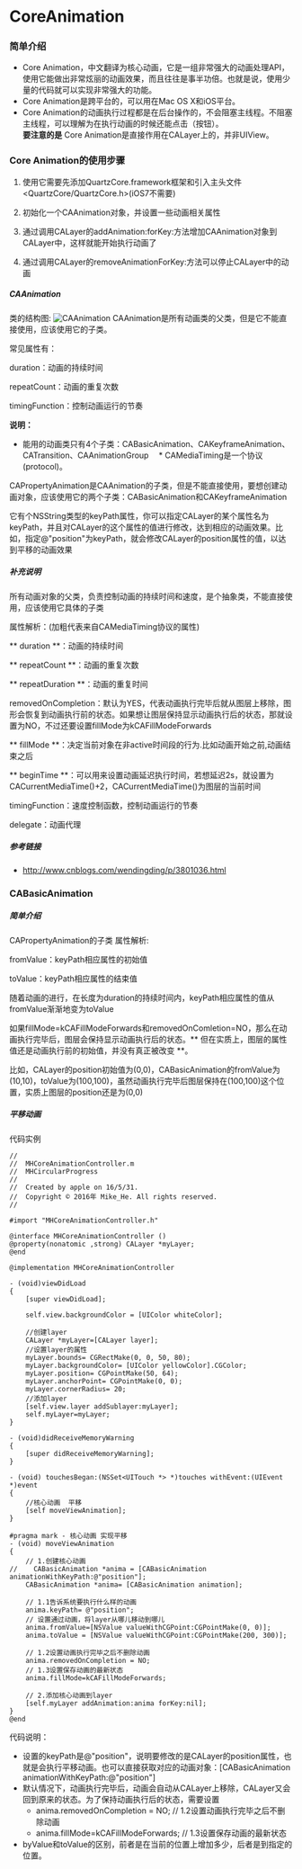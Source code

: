 # CoreAnimation
### 简单介绍
* Core Animation，中文翻译为核心动画，它是一组非常强大的动画处理API，使用它能做出非常炫丽的动画效果，而且往往是事半功倍。也就是说，使用少量的代码就可以实现非常强大的功能。
* Core Animation是跨平台的，可以用在Mac OS X和iOS平台。
* Core Animation的动画执行过程都是在后台操作的，不会阻塞主线程。不阻塞主线程，可以理解为在执行动画的时候还能点击（按钮）。<br/>
**要注意的是** Core Animation是直接作用在CALayer上的，并非UIView。 

### Core Animation的使用步骤

1. 使用它需要先添加QuartzCore.framework框架和引入主头文件<QuartzCore/QuartzCore.h>(iOS7不需要)

2. 初始化一个CAAnimation对象，并设置一些动画相关属性

3. 通过调用CALayer的addAnimation:forKey:方法增加CAAnimation对象到CALayer中，这样就能开始执行动画了

4. 通过调用CALayer的removeAnimationForKey:方法可以停止CALayer中的动画

##### CAAnimation
类的结构图:
![CAAnimation](http://images.cnitblog.com/i/450136/201406/211509159429975.png)
CAAnimation是所有动画类的父类，但是它不能直接使用，应该使用它的子类。

 常见属性有：

duration：动画的持续时间

repeatCount：动画的重复次数

timingFunction：控制动画运行的节奏

**说明：**     
  * 能用的动画类只有4个子类：CABasicAnimation、CAKeyframeAnimation、CATransition、CAAnimationGroup
　* CAMediaTiming是一个协议(protocol)。

CAPropertyAnimation是CAAnimation的子类，但是不能直接使用，要想创建动画对象，应该使用它的两个子类：CABasicAnimation和CAKeyframeAnimation

它有个NSString类型的keyPath属性，你可以指定CALayer的某个属性名为keyPath，并且对CALayer的这个属性的值进行修改，达到相应的动画效果。比如，指定@"position"为keyPath，就会修改CALayer的position属性的值，以达到平移的动画效果

##### 补充说明

所有动画对象的父类，负责控制动画的持续时间和速度，是个抽象类，不能直接使用，应该使用它具体的子类

属性解析：(加粗代表来自CAMediaTiming协议的属性)

** duration **：动画的持续时间

** repeatCount **：动画的重复次数

** repeatDuration **：动画的重复时间

removedOnCompletion：默认为YES，代表动画执行完毕后就从图层上移除，图形会恢复到动画执行前的状态。如果想让图层保持显示动画执行后的状态，那就设置为NO，不过还要设置fillMode为kCAFillModeForwards

** fillMode **：决定当前对象在非active时间段的行为.比如动画开始之前,动画结束之后

** beginTime **：可以用来设置动画延迟执行时间，若想延迟2s，就设置为CACurrentMediaTime()+2，CACurrentMediaTime()为图层的当前时间

timingFunction：速度控制函数，控制动画运行的节奏

delegate：动画代理


##### 参考链接
* <http://www.cnblogs.com/wendingding/p/3801036.html>



### CABasicAnimation

##### 简单介绍
CAPropertyAnimation的子类
属性解析:

fromValue：keyPath相应属性的初始值

toValue：keyPath相应属性的结束值

随着动画的进行，在长度为duration的持续时间内，keyPath相应属性的值从fromValue渐渐地变为toValue

如果fillMode=kCAFillModeForwards和removedOnComletion=NO，那么在动画执行完毕后，图层会保持显示动画执行后的状态。** 但在实质上，图层的属性值还是动画执行前的初始值，并没有真正被改变 **。

比如，CALayer的position初始值为(0,0)，CABasicAnimation的fromValue为(10,10)，toValue为(100,100)，虽然动画执行完毕后图层保持在(100,100)这个位置，实质上图层的position还是为(0,0)



##### 平移动画
代码实例
```objc
//
//  MHCoreAnimationController.m
//  MHCircularProgress
//
//  Created by apple on 16/5/31.
//  Copyright © 2016年 Mike_He. All rights reserved.
//

#import "MHCoreAnimationController.h"

@interface MHCoreAnimationController ()
@property(nonatomic ,strong) CALayer *myLayer;
@end

@implementation MHCoreAnimationController

- (void)viewDidLoad
{
    [super viewDidLoad];
    
    self.view.backgroundColor = [UIColor whiteColor];
    
    //创建layer
    CALayer *myLayer=[CALayer layer];
    //设置layer的属性
    myLayer.bounds= CGRectMake(0, 0, 50, 80);
    myLayer.backgroundColor= [UIColor yellowColor].CGColor;
    myLayer.position= CGPointMake(50, 64);
    myLayer.anchorPoint= CGPointMake(0, 0);
    myLayer.cornerRadius= 20;
    //添加layer
    [self.view.layer addSublayer:myLayer];
    self.myLayer=myLayer;
}

- (void)didReceiveMemoryWarning
{
    [super didReceiveMemoryWarning];
}

- (void) touchesBegan:(NSSet<UITouch *> *)touches withEvent:(UIEvent *)event
{
    //核心动画  平移
    [self moveViewAnimation];
}

#pragma mark - 核心动画 实现平移
- (void) moveViewAnimation
{
    // 1.创建核心动画
//    CABasicAnimation *anima = [CABasicAnimation animationWithKeyPath:@"position"];
    CABasicAnimation *anima= [CABasicAnimation animation];
    
    // 1.1告诉系统要执行什么样的动画
    anima.keyPath= @"position";
    // 设置通过动画，将layer从哪儿移动到哪儿
    anima.fromValue=[NSValue valueWithCGPoint:CGPointMake(0, 0)];
    anima.toValue = [NSValue valueWithCGPoint:CGPointMake(200, 300)];
    
    // 1.2设置动画执行完毕之后不删除动画
    anima.removedOnCompletion = NO;
    // 1.3设置保存动画的最新状态
    anima.fillMode=kCAFillModeForwards;
    
    // 2.添加核心动画到layer
    [self.myLayer addAnimation:anima forKey:nil];
}
@end

```  
代码说明：<br/>
* 设置的keyPath是@"position"，说明要修改的是CALayer的position属性，也就是会执行平移动画。也可以直接获取对应的动画对象：[CABasicAnimation animationWithKeyPath:@"position"]
* 默认情况下，动画执行完毕后，动画会自动从CALayer上移除，CALayer又会回到原来的状态。为了保持动画执行后的状态，需要设置 
    * anima.removedOnCompletion = NO;       // 1.2设置动画执行完毕之后不删除动画
    * anima.fillMode=kCAFillModeForwards;   // 1.3设置保存动画的最新状态
* byValue和toValue的区别，前者是在当前的位置上增加多少，后者是到指定的位置。






























